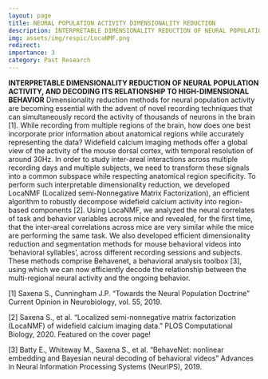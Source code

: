 ```yaml
---
layout: page
title: NEURAL POPULATION ACTIVITY DIMENSIONALITY REDUCTION
description: INTERPRETABLE DIMENSIONALITY REDUCTION OF NEURAL POPULATION ACTIVITY, AND DECODING ITS RELATIONSHIP TO HIGH-DIMENSIONAL BEHAVIOR
img: assets/img/respic/LocaNMF.png
redirect: 
importance: 3
category: Past Research
---
```

**INTERPRETABLE DIMENSIONALITY REDUCTION OF NEURAL POPULATION ACTIVITY, AND DECODING ITS RELATIONSHIP TO HIGH-DIMENSIONAL BEHAVIOR**
Dimensionality reduction methods for neural population activity are becoming essential with the advent of novel recording techniques that can simultaneously record the activity of thousands of neurons in the brain [1]. While recording from multiple regions of the brain, how does one best incorporate prior information about anatomical regions while accurately representing the data? Widefield calcium imaging methods offer a global view of the activity of the mouse dorsal cortex, with temporal resolution of around 30Hz. In order to study inter-areal interactions across multiple recording days and multiple subjects, we need to transform these signals into a common subspace while respecting anatomical region specificity. To perform such interpretable dimensionality reduction, we developed LocaNMF (Localized semi-Nonnegative Matrix Factorization), an efficient algorithm to robustly decompose widefield calcium activity into region-based components [2]. Using LocaNMF, we analyzed the neural correlates of task and behavior variables across mice and revealed, for the first time, that the inter-areal correlations across mice are very similar while the mice are performing the same task. We also developed efficient dimensionality reduction and segmentation methods for mouse behavioral videos into ‘behavioral syllables’, across different recording sessions and subjects. These methods comprise Behavenet, a behavioral analysis toolbox [3], using which we can now efficiently decode the relationship between the multi-regional neural activity and the ongoing behavior.

[1] Saxena S., Cunningham J.P. “Towards the Neural Population Doctrine” Current Opinion in Neurobiology, vol. 55, 2019.

[2] Saxena S., et al. “Localized semi-nonnegative matrix factorization (LocaNMF) of widefield calcium imaging data.” PLOS Computational Biology, 2020. Featured on the cover page!

[3] Batty E., Whiteway M., Saxena S., et al. “BehaveNet: nonlinear embedding and Bayesian neural decoding of behavioral videos” Advances in Neural Information Processing Systems (NeurIPS), 2019.
